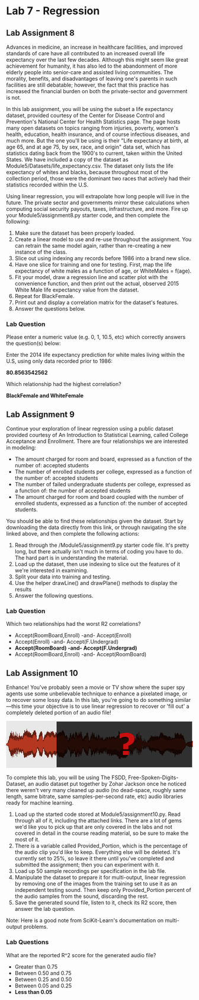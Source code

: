 # Lab 7 - Regression

## Lab Assignment 8

Advances in medicine, an increase in healthcare facilities, and improved standards of care have all contributed to an increased overall life expectancy over the last few decades. Although this might seem like great achievement for humanity, it has also led to the abandonment of more elderly people into senior-care and assisted living communities. The morality, benefits, and disadvantages of leaving one's parents in such facilities are still debatable; however, the fact that this practice has increased the financial burden on both the private-sector and government is not.

In this lab assignment, you will be using the subset a life expectancy dataset, provided courtesy of the Center for Disease Control and Prevention's National Center for Health Statistics page. The page hosts many open datasets on topics ranging from injuries, poverty, women's health, education, health insurance, and of course infectious diseases, and much more. But the one you'll be using is their "Life expectancy at birth, at age 65, and at age 75, by sex, race, and origin" data set, which has statistics dating back from the 1900's to current, taken within the United States. We have included a copy of the dataset as Module5/Datasets/life_expectancy.csv. The dataset only lists the life expectancy of whites and blacks, because throughout most of the collection period, those were the dominant two races that actively had their statistics recorded within the U.S.

Using linear regression, you will extrapolate how long people will live in the future. The private sector and governments mirror these calculations when computing social security payouts, taxes, infrastructure, and more. Fire up your Module5/assignment8.py starter code, and then complete the following:

1. Make sure the dataset has been properly loaded.
2. Create a linear model to use and re-use throughout the assignment. You can retrain the same model again, rather than re-creating a new instance of the class.
3. Slice out using indexing any records before 1986 into a brand new slice.
4. Have one slice for training and one for testing. First, map the life expectancy of white males as a function of age, or WhiteMales = f(age).
5. Fit your model, draw a regression line and scatter plot with the convenience function, and then print out the actual, observed 2015 White Male life expectancy value from the dataset.
6. Repeat for BlackFemale.
7. Print out and display a correlation matrix for the dataset's features.
8. Answer the questions below.

### Lab Question

Please enter a numeric value (e.g. 0, 1, 10.5, etc) which correctly answers the question(s) below:

Enter the 2014 life expectancy prediction for white males living within the U.S, using only data recorded prior to 1986:

**80.8563542562**

Which relationship had the highest correlation?

**BlackFemale and WhiteFemale**

## Lab Assignment 9

Continue your exploration of linear regression using a public dataset provided courtesy of An Introduction to Statistical Learning, called College Acceptance and Enrollment. There are four relationships we are interested in modeling:

- The amount charged for room and board, expressed as a function of the number of: accepted students
- The number of enrolled students per college, expressed as a function of the number of: accepted students
- The number of failed undergraduate students per college, expressed as a function of: the number of accepted students
- The amount charged for room and board coupled with the number of enrolled students, expressed as a function of: the number of accepted students.

You should be able to find these relationships given the dataset. Start by downloading the data directly from this link, or through navigating the site linked above, and then complete the following actions:

1. Read through the /Module5/assignment9.py starter code file. It's pretty long, but there actually isn't much in terms of coding you have to do. The hard part is in understanding the material.
2. Load up the dataset, then use indexing to slice out the features of it we're interested in examining.
3. Split your data into training and testing.
4. Use the helper drawLine() and drawPlane() methods to display the results
5. Answer the following questions.

### Lab Question

Which two relationships had the worst R2 correlations?

- Accept(RoomBoard,Enroll) -and- Accept(Enroll)
- Accept(Enroll) -and- Accept(F.Undergrad)
- **Accept(RoomBoard) -and- Accept(F.Undergrad)**
- Accept(RoomBoard,Enroll) -and- Accept(RoomBoard)

## Lab Assignment 10

Enhance! You've probably seen a movie or TV show where the super spy agents use some unbelievable technique to enhance a pixelated image, or to recover some lossy data. In this lab, you're going to do something similar—this time your objective is to use linear regression to recover or 'fill out' a completely deleted portion of an audio file!

![](img/Enhance.png)

To complete this lab, you will be using The FSDD, Free-Spoken-Digits-Dataset, an audio dataset put together by Zohar Jackson once he noticed there weren't very many cleaned up audio (no dead-space, roughly same length, same bitrate, same samples-per-second rate, etc) audio libraries ready for machine learning.

1. Load up the started code stored at Module5/assignment10.py. Read through all of it, including the attached links. There are a lot of gems we'd like you to pick up that are only covered in the labs and not covered in detail in the course reading material, so be sure to make the most of it.
2. There is a variable called Provided_Portion, which is the percentage of the audio clip you'd like to keep. Everything else will be deleted. It's currently set to 25%, so leave it there until you've completed and submitted the assignment; then you can experiment with it.
3. Load up 50 sample recordings per specification in the lab file.
4. Manipulate the dataset to prepare it for multi-output, linear regression by removing one of the images from the training set to use it as an independent testing sound. Then keep only Provided_Portion percent of the audio samples from the sound, discarding the rest.
5. Save the generated sound file, listen to it, check its R2 score, then answer the lab question.

Note: Here is a good note from SciKit-Learn's documentation on multi-output problems.

### Lab Questions

What are the reported R^2 score for the generated audio file?

- Greater than 0.75
- Between 0.50 and 0.75
- Between 0.25 and 0.50
- Between 0.05 and 0.25
- **Less than 0.05**